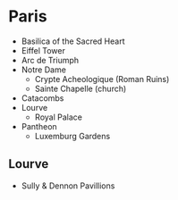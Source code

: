 # Paris
- Basilica of the Sacred Heart
- Eiffel Tower
- Arc de Triumph
- Notre Dame
    - Crypte Acheologique (Roman Ruins)
    - Sainte Chapelle (church)
- Catacombs
- Lourve
    - Royal Palace
- Pantheon
    - Luxemburg Gardens

## Lourve
- Sully & Dennon Pavillions
